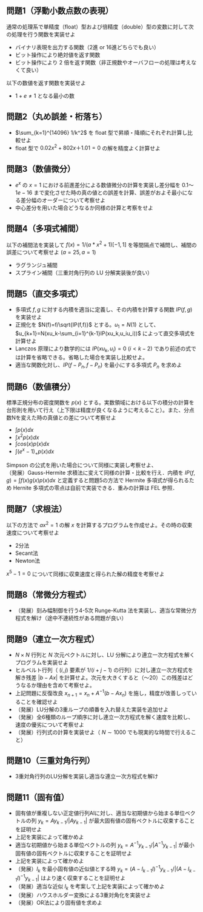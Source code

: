 ## 問題1（浮動小数点数の表現）
通常の処理系で単精度（float）型および倍精度（double）型の変数に対して次の処理を行う関数を実装せよ
- バイナリ表現を出力する関数（2進 or 16進どちらでも良い）
- ビット操作により絶対値を返す関数
- ビット操作により 2 倍を返す関数（非正規数やオーバフローの処理は考えなくて良い）

以下の数値を返す関数を実装せよ
- $1+e\neq 1$ となる最小の数

## 問題2（丸め誤差・桁落ち）
- $\sum_{k=1}^{14096} 1/k^2$ を float 型で昇順・降順にそれぞれ計算し比較せよ
- float 型で $0.02x^2+802x＋1.01=0$ の解を精度よく計算せよ

## 問題3（数値微分）
- $e^x$ の $x=1$ における前進差分による数値微分の計算を実装し差分幅を $0.1～1e-16$ まで変化させた時の真の値との誤差を計算、誤差がおよそ最小になる差分幅のオーダーについて考察せよ
- 中心差分を用いた場合どうなるか同様の計算と考察をせよ

## 問題4（多項式補間）
以下の補間法を実装して $f(x)=1/(a*x^2+1) [-1,1]$ を等間隔点で補問し、補間の誤差について考察せよ $(a=25, a=1)$
- ラグランジュ補間
- スプライン補間（三重対角行列の LU 分解実装後が良い）

## 問題5（直交多項式）
- 多項式 $f,g$ に対する内積を適当に定義し、その内積を計算する関数 $IP(f,g)$ を実装せよ
- 正規化を $N(f)=f/\sqrt{IP(f,f)}$ とする。$u_1=N(1)$ として、$u_{k+1}=N(xu_k-\sum_{i=1}^{k-1}IP(xu_k,u_iu_i))$ によって直交多項式を計算せよ
- Lanczos 原理により数学的には $IP(xu_k,u_i)=0\ (i<k-2)$ であり前述の式では計算を省略できる。省略した場合を実装し比較せよ。
- 適当な関数化対し、$IP(f-P_n,f-P_n)$ を最小にする多項式 $P_n$ を求めよ

## 問題6（数値積分）
標準正規分布の密度関数を $p(x)$ とする。実数領域における以下の積分の計算を台形則を用いて行え（上下限は精度が良くなるように考えること）。また、分点数Nを変えた時の真値との差について考察せよ
- $\int p(x) dx$
- $\int x^2p(x)dx$
- $\int cos(x)p(x)dx$
- $\int (e^x-1)_{+} p(x)dx$

Simpson の公式を用いた場合について同様に実装し考察せよ、  
（発展）Gauss-Hermite 求積法に変えて同様の計算・比較を行え．内積を $IP(f,g)=\int f(x)g(x)p(x)dx$ と定義すると問題5の方法で Hermite 多項式が得られるため Hernite 多項式の零点は自前で実装できる．重みの計算は FEL 参照．

## 問題7（求根法）
以下の方法で $ax^2=1$ の解 $x$ を計算するプログラムを作成せよ。その時の収束速度について考察せよ
- 2分法
- Secant法
- Newton法

$x^5-1=0$ について同様に収束速度と得られた解の精度を考察せよ

## 問題8（常微分方程式）
- （発展）刻み幅制御を行う4-5次 Runge-Kutta 法を実装し、適当な常微分方程式を解け（途中不連続性がある問題が良い）

## 問題9（連立一次方程式）
- $N\times N$ 行列と $N$ 次元ペクトルに対し、LU 分解により連立一次方程式を解くプログラムを実装せよ
- ヒルベルト行列（ $(i,j)$ 要素が $1/(i+j-1)$ の行列）に対し連立一次方程式を解き残差 $|b-Ax|$ を計算せよ。次元を大きくすると（～20）この残差はどうなるか理由を含めて考察せよ。
- 上記問題に反復改良 $x_{n+1}=x_n+A^{-1}(b-Ax_n)$ を施し，精度が改善しっていることを確認せよ
- （発展）LU分解の3重ループの順番を入れ替えた実装を追加せよ
- （発展）全6種類のループ順序に対し連立一次方程式を解く速度を比較し、速度の優劣について考察せよ
- （発展）行列式の計算を実装せよ（ $N\sim 1000$ でも現実的な時間で行えること）

## 問題10（三重対角行列）
- 3重対角行列のLU分解を実装し適当な連立一次方程式を解け

## 問題11（固有值）
- 固有値が重複しない正定値行列AIに対し、適当な初期値から始まる単位ベクトルの列 $y_k=Ay_{k-1}/|Ay_{k-1}|$ が最大固有値の固有ペクトルに収束することを証明せよ
- 上記を実装によって確かめよ
- 適当な初期値から始まる単位ベクトルの列 $y_k=A^{-1}y_{k-1}/|A^{-1}y_{k-1}|$ が最小固有値の固有ベクトルに収束することを証明せよ
- 上記を実装によって確かめよ
- （発展）$l_k$ を最小固有値の近似値とする時 $y_k=(A-l_{k-1}l)^{-1}y_{k-1}/|(A-l_{k-1}l)^{-1}y_{k-1}|$ はより速く収束することを証明せよ
- （発展）適当な近似 $l_k$ を考案して上記を実装によって確かめよ
- （発展）ハウスホルダー変換による3重対角化を実装せよ
- （発展）OR法により固有値を求めよ